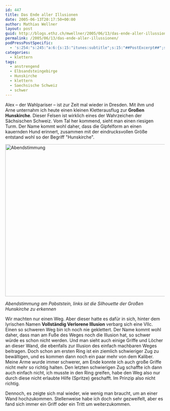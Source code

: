 ```yaml
---
id: 447
title: Das Ende aller Illusionen
date: 2005-06-13T20:17:50+00:00
author: Mathias Wellner
layout: post
guid: http://blogs.ethz.ch/mwellner/2005/06/13/das-ende-aller-illussionen/
permalink: /2005/06/13/das-ende-aller-illussionen/
podPressPostSpecific:
  - 's:254:"s:245:"a:6:{s:15:"itunes:subtitle";s:15:"##PostExcerpt##";s:14:"itunes:summary";s:15:"##PostExcerpt##";s:15:"itunes:keywords";s:17:"##WordPressCats##";s:13:"itunes:author";s:10:"##Global##";s:15:"itunes:explicit";s:2:"No";s:12:"itunes:block";s:2:"No";}";";'
categories:
  - klettern
tags:
  - anstrengend
  - Elbsandsteingebirge
  - Hunskirche
  - klettern
  - Saechsische Schweiz
  - schwer
---
```

Alex &#8211; der Wahlpariser &#8211; ist zur Zeit mal wieder in Dresden. Mit ihm und Arne unternahm ich heute einen kleinen Kletterausflug zur **Großen Hunskirche**. Dieser Felsen ist wirklich eines der Wahrzeichen der Sächsischen Schweiz. Vom Tal her kommend, sieht man einen riesigen Turm. Der Name kommt wohl daher, dass die Gipfelform an einen kauernden Hund erinnert, zusammen mit der eindrucksvollen Größe entstand wohl so der Begriff "Hunskirche".

<img src="http://www.mwellner.de/images/weblog/hunskirche_640.jpg" width="640" height="480" alt="Abendstimmung" />
  
_Abendstimmung am Pabststein, links ist die Silhouette der Großen Hunskirche zu erkennen_

Wir machten nur einen Weg. Aber dieser hatte es dafür in sich, hinter dem lyrischen Namen **Vollständig Verlorene Illusion** verbarg sich eine VIIc. Einen so schweren Weg bin ich noch nie geklettert. Der Name kommt wohl daher, dass man am Fuße des Weges noch die Illusion hat, so schwer würde es schon nicht werden. Und man sieht auch einige Griffe und Löcher an dieser Wand, die ebenfalls zur Illusion des einfach machbaren Weges beitragen. Doch schon am ersten Ring ist ein ziemlich schwieriger Zug zu bewältigen, und es kommen dann noch ein paar mehr von dem Kaliber. Meine Arme wurde immer schwerer, am Ende konnte ich auch große Griffe nicht mehr so richtig halten. Den letzten schwierigen Zug schaffte ich dann auch einfach nicht, ich musste in den Ring greifen, habe den Weg also nur durch diese nicht erlaubte Hilfe (Spritze) geschafft. Im Prinzip also nicht richtig.

Dennoch, es zeigte sich mal wieder, wie wenig man braucht, um an einer Wand hochzukommen. Stellenweise habe ich doch sehr gezweifelt, aber es fand sich immer ein Griff oder ein Tritt um weiterzukommen.